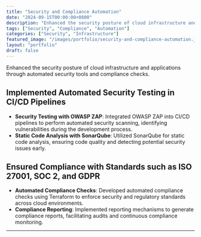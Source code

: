 ```yaml
---
title: "Security and Compliance Automation"
date: "2024-09-15T00:00:00+0800"
description: "Enhanced the security posture of cloud infrastructure and applications through automated security tools and compliance checks."
tags: ["Security", "Compliance", "Automation"]
categories: ["Security", "Infrastructure"]
featured_image: "/images/portfolio/security-and-compliance-automation.jpg"
layout: "portfolio"
draft: false
---
```


Enhanced the security posture of cloud infrastructure and applications through automated security tools and compliance checks.

## Implemented Automated Security Testing in CI/CD Pipelines

- **Security Testing with OWASP ZAP**: Integrated OWASP ZAP into CI/CD pipelines to perform automated security scanning, identifying vulnerabilities during the development process.
- **Static Code Analysis with SonarQube**: Utilized SonarQube for static code analysis, ensuring code quality and detecting potential security issues early.

## Ensured Compliance with Standards such as ISO 27001, SOC 2, and GDPR

- **Automated Compliance Checks**: Developed automated compliance checks using Terraform to enforce security and regulatory standards across cloud environments.
- **Compliance Reporting**: Implemented reporting mechanisms to generate compliance reports, facilitating audits and continuous compliance monitoring.

---
